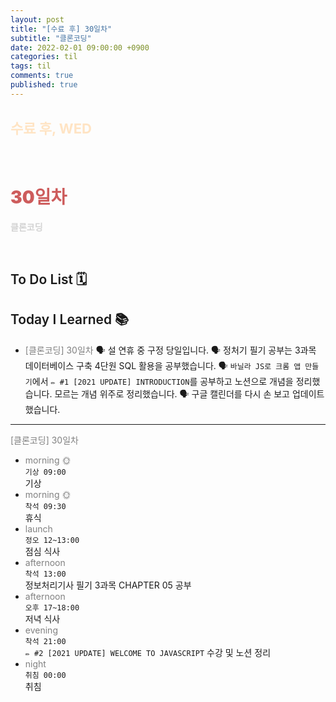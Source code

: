 ```yaml
---
layout: post
title: "[수료 후] 30일차"
subtitle: "클론코딩"
date: 2022-02-01 09:00:00 +0900
categories: til
tags: til
comments: true
published: true
---
```


## <span style="color:Bisque;font-size: 22px">수료 후, WED</span>

<br />

# **<span style="font-weight:900;color:indianred">30일차</span>**

**<span style="color:lightgray">클론코딩</span>**

<br />

## <span style="font-weight:600">To Do List</span> 🗓

## <span style="font-weight:600">Today I Learned</span> 📚

- <span style="color:gray">[클론코딩] 30일차</span>
  🗣 설 연휴 중 구정 당일입니다.
  🗣 정처기 필기 공부는 3과목 데이터베이스 구축 4단원 SQL 활용을 공부했습니다. 
  🗣 `바닐라 JS로 크롬 앱 만들기`에서 `✏️ #1 [2021 UPDATE] INTRODUCTION`를 공부하고 노션으로 개념을 정리했습니다. 모르는 개념 위주로 정리했습니다.
  🗣 구글 캘린더를 다시 손 보고 업데이트 했습니다.

---

<span style="color:gray">[클론코딩] 30일차</span>

- <span style="color:gray">morning 🌞</span> <br>
  `기상 09:00` <br>
  기상
- <span style="color:gray">morning 🌞</span> <br>
  `착석 09:30` <br>
  휴식
- <span style="color:gray">launch</span> <br>
  `정오 12~13:00`<br>
  점심 식사
- <span style="color:gray">afternoon</span> <br>
  `착석 13:00`<br>
  정보처리기사 필기 3과목 CHAPTER 05 공부
- <span style="color:gray">afternoon</span> <br>
  `오후 17~18:00`<br>
  저녁 식사
- <span style="color:gray">evening</span> <br>
  `착석 21:00`<br>
  `✏️ #2 [2021 UPDATE] WELCOME TO JAVASCRIPT` 수강 및 노션 정리
- <span style="color:gray">night</span> <br>
  `취침 00:00`<br>
  취침
